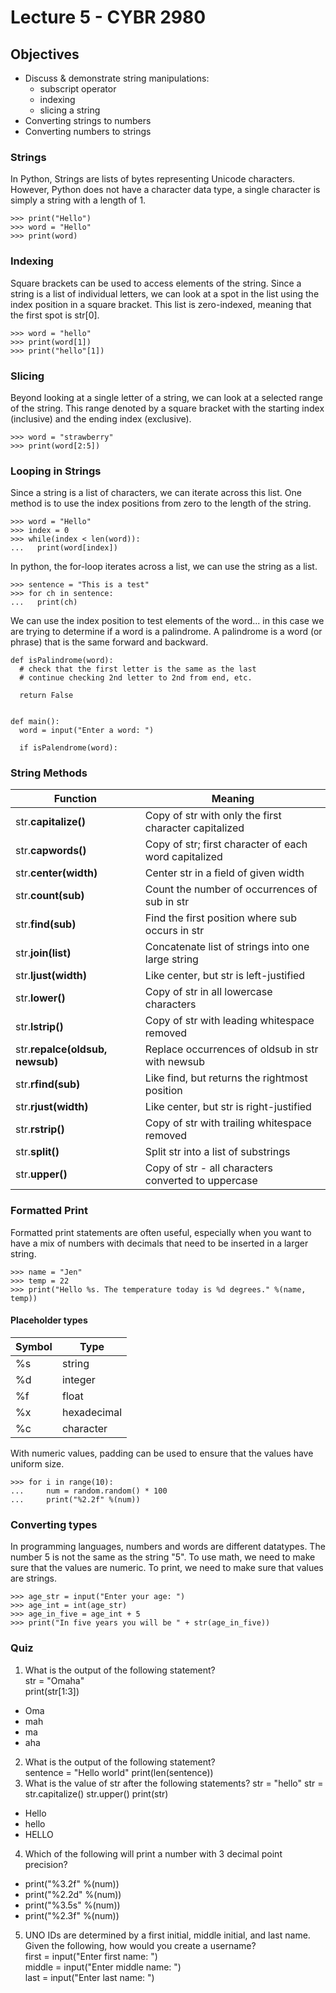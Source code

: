 # Lecture 5 - CYBR 2980
## Objectives
- Discuss & demonstrate string manipulations:
  - subscript operator
  - indexing
  - slicing a string
- Converting strings to numbers
- Converting numbers to strings

### Strings
In Python, Strings are lists of bytes representing Unicode characters. However, Python does not have a character data type, a single character is simply a string with a length of 1.
```
>>> print("Hello")
>>> word = "Hello"
>>> print(word)
```
### Indexing
Square brackets can be used to access elements of the string. Since a string is a list of individual letters, we can look at a spot in the list using the index position in a square bracket. This list is zero-indexed, meaning that the first spot is str[0].
```
>>> word = "hello"
>>> print(word[1])
>>> print("hello"[1])
```
### Slicing
Beyond looking at a single letter of a string, we can look at a selected range of the string. This range denoted by a square bracket with the starting index (inclusive) and the ending index (exclusive).
```
>>> word = "strawberry"
>>> print(word[2:5])
```
### Looping in Strings
Since a string is a list of characters, we can iterate across this list. One method is to use the index positions from zero to the length of the string.  
```
>>> word = "Hello"
>>> index = 0
>>> while(index < len(word)):
...   print(word[index])
```
In python, the for-loop iterates across a list, we can use the string as a list.
```
>>> sentence = "This is a test"
>>> for ch in sentence:
...   print(ch)
```
We can use the index position to test elements of the word... in this case we are trying to determine if a word is a palindrome. A palindrome is a word (or phrase) that is the same forward and backward.
```
def isPalindrome(word):
  # check that the first letter is the same as the last
  # continue checking 2nd letter to 2nd from end, etc.

  return False


def main():
  word = input("Enter a word: ")

  if isPalendrome(word):

```

### String Methods

| Function |	Meaning |
| --- | --- |
| str.**capitalize()** | Copy of str with only the first character capitalized |
| str.**capwords()** | Copy of str; first character of each word capitalized |
| str.**center(width)** | Center str in a field of given width |
| str.**count(sub)** | Count the number of occurrences of sub in str |
| str.**find(sub)** | Find the first position where sub occurs in str |
| str.**join(list)** | Concatenate list of strings into one large string |
| str.**ljust(width)** |Like center, but str is left-justified |
| str.**lower()** | Copy of str in all lowercase characters |
| str.**lstrip()** | Copy of str with leading whitespace removed |
| str.**repalce(oldsub, newsub)** | Replace occurrences of oldsub in str with newsub |
| str.**rfind(sub)** | Like find, but returns the rightmost position |
| str.**rjust(width)** | Like center, but str is right-justified |
| str.**rstrip()** | Copy of str with trailing whitespace removed |
| str.**split()** | Split str into a list of substrings |
| str.**upper()** | Copy of str - all characters converted to uppercase |


### Formatted Print
Formatted print statements are often useful, especially when you want to have a mix of numbers with decimals that need to be inserted in a larger string.

```
>>> name = "Jen"
>>> temp = 22
>>> print("Hello %s. The temperature today is %d degrees." %(name, temp))
```
#### Placeholder types
| Symbol | Type |
| --- | --- |
| %s | string |
| %d | integer |
| %f | float |
| %x | hexadecimal |
| %c | character |

With numeric values, padding can be used to ensure that the values have uniform size.
```
>>> for i in range(10):
...     num = random.random() * 100
...     print("%2.2f" %(num))
```

### Converting types
In programming languages, numbers and words are different datatypes. The number 5 is not the same as the string "5". To use math, we need to make sure that the values are numeric. To print, we need to make sure that values are strings.
```
>>> age_str = input("Enter your age: ")
>>> age_int = int(age_str)
>>> age_in_five = age_int + 5
>>> print("In five years you will be " + str(age_in_five))
```
### Quiz
1. What is the output of the following statement?  
  str = "Omaha"  
  print(str[1:3])
  - Oma
  - mah
  - ma
  - aha
2. What is the output of the following statement?  
  sentence = "Hello world"
  print(len(sentence))
3. What is the value of str after the following statements?
  str = "hello"
  str = str.capitalize()
  str.upper()
  print(str)
  - Hello
  - hello
  - HELLO
4. Which of the following will print a number with 3 decimal point precision?
  - print("%3.2f" %(num))
  - print("%2.2d" %(num))
  - print("%3.5s" %(num))
  - print("%2.3f" %(num))
5. UNO IDs are determined by a first initial, middle initial, and last name. Given the following, how would you create a username?   
first = input("Enter first name: ")  
middle = input("Enter middle name: ")  
last = input("Enter last name: ")  
